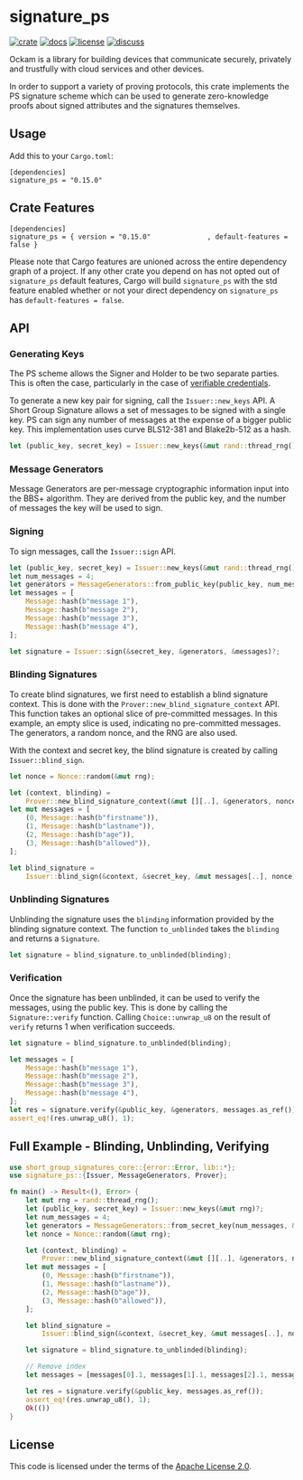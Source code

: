 # signature_ps

[![crate][crate-image]][crate-link]
[![docs][docs-image]][docs-link]
[![license][license-image]][license-link]
[![discuss][discuss-image]][discuss-link]

Ockam is a library for building devices that communicate securely, privately
and trustfully with cloud services and other devices.

In order to support a variety of proving protocols, this crate implements the PS signature scheme which can be used to generate zero-knowledge proofs about signed attributes and the signatures themselves.

## Usage

Add this to your `Cargo.toml`:

```
[dependencies]
signature_ps = "0.15.0"
```

## Crate Features

```
[dependencies]
signature_ps = { version = "0.15.0"              , default-features = false }
```

Please note that Cargo features are unioned across the entire dependency
graph of a project. If any other crate you depend on has not opted out of
`signature_ps` default features, Cargo will build `signature_ps` with the std
feature enabled whether or not your direct dependency on `signature_ps`
has `default-features = false`.

## API

### Generating Keys

The PS scheme allows the Signer and Holder to be two separate parties. This is often the case, particularly in the
case of [verifiable credentials](https://www.w3.org/TR/vc-data-model/).

To generate a new key pair for signing, call the `Issuer::new_keys` API. A Short Group Signature allows a set of messages
to be signed with a single key. PS can sign any number of messages at the expense of a bigger public key. This implementation
uses curve BLS12-381 and Blake2b-512 as a hash.

```rust
let (public_key, secret_key) = Issuer::new_keys(&mut rand::thread_rng())?;
```

### Message Generators

Message Generators are per-message cryptographic information input into the BBS+ algorithm. They are derived from the
public key, and the number of messages the key will be used to sign.

### Signing

To sign messages, call the `Issuer::sign` API.

```rust
let (public_key, secret_key) = Issuer::new_keys(&mut rand::thread_rng())?;
let num_messages = 4;
let generators = MessageGenerators::from_public_key(public_key, num_messages);
let messages = [
    Message::hash(b"message 1"),
    Message::hash(b"message 2"),
    Message::hash(b"message 3"),
    Message::hash(b"message 4"),
];

let signature = Issuer::sign(&secret_key, &generators, &messages)?;
```

### Blinding Signatures

To create blind signatures, we first need to establish a blind signature context. This is done with the `Prover::new_blind_signature_context`
API. This function takes an optional slice of pre-committed messages. In this example, an empty slice is used, indicating
no pre-committed messages. The generators, a random nonce, and the RNG are also used.

With the context and secret key, the blind signature is created by calling `Issuer::blind_sign`.

```rust
let nonce = Nonce::random(&mut rng);

let (context, blinding) =
    Prover::new_blind_signature_context(&mut [][..], &generators, nonce, &mut rng)?;
let mut messages = [
    (0, Message::hash(b"firstname")),
    (1, Message::hash(b"lastname")),
    (2, Message::hash(b"age")),
    (3, Message::hash(b"allowed")),
];

let blind_signature =
    Issuer::blind_sign(&context, &secret_key, &mut messages[..], nonce)?;
```

### Unblinding Signatures

Unblinding the signature uses the `blinding` information provided by the blinding signature context. The function `to_unblinded`
takes the `blinding` and returns a `Signature`.

```rust
let signature = blind_signature.to_unblinded(blinding);
```

### Verification

Once the signature has been unblinded, it can be used to verify the messages, using the public key. This is done by calling
the `Signature::verify` function. Calling `Choice::unwrap_u8` on the result of `verify` returns 1 when verification succeeds.

```rust
let signature = blind_signature.to_unblinded(blinding);

let messages = [
    Message::hash(b"message 1"),
    Message::hash(b"message 2"),
    Message::hash(b"message 3"),
    Message::hash(b"message 4"),
];
let res = signature.verify(&public_key, &generators, messages.as_ref());
assert_eq!(res.unwrap_u8(), 1);
```

## Full Example - Blinding, Unblinding, Verifying

```rust
use short_group_signatures_core::{error::Error, lib::*};
use signature_ps::{Issuer, MessageGenerators, Prover};

fn main() -> Result<(), Error> {
    let mut rng = rand::thread_rng();
    let (public_key, secret_key) = Issuer::new_keys(&mut rng)?;
    let num_messages = 4;
    let generators = MessageGenerators::from_secret_key(num_messages, &secret_key);
    let nonce = Nonce::random(&mut rng);

    let (context, blinding) =
        Prover::new_blind_signature_context(&mut [][..], &generators, nonce, &mut rng)?;
    let mut messages = [
        (0, Message::hash(b"firstname")),
        (1, Message::hash(b"lastname")),
        (2, Message::hash(b"age")),
        (3, Message::hash(b"allowed")),
    ];

    let blind_signature =
        Issuer::blind_sign(&context, &secret_key, &mut messages[..], nonce)?;

    let signature = blind_signature.to_unblinded(blinding);

    // Remove index
    let messages = [messages[0].1, messages[1].1, messages[2].1, messages[3].1];

    let res = signature.verify(&public_key, messages.as_ref());
    assert_eq!(res.unwrap_u8(), 1);
    Ok(())
}

```

## License

This code is licensed under the terms of the [Apache License 2.0][license-link].

[main-ockam-crate-link]: https://crates.io/crates/ockam
[crate-image]: https://img.shields.io/crates/v/signature_ps.svg
[crate-link]: https://crates.io/crates/signature_ps

[docs-image]: https://docs.rs/signature_ps/badge.svg
[docs-link]: https://docs.rs/signature_ps

[license-image]: https://img.shields.io/badge/License-Apache%202.0-green.svg
[license-link]: https://github.com/ockam-network/ockam/blob/HEAD/LICENSE

[discuss-image]: https://img.shields.io/badge/Discuss-Github%20Discussions-ff70b4.svg
[discuss-link]: https://github.com/ockam-network/ockam/discussions
